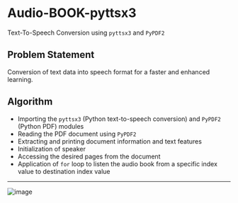 # Audio-BOOK-pyttsx3
Text-To-Speech Conversion using ```pyttsx3``` and ```PyPDF2```

## Problem Statement
Conversion of text data into speech format for a faster and enhanced learning.

## Algorithm
- Importing the  ```pyttsx3``` (Python text-to-speech conversion) and ```PyPDF2``` (Python PDF) modules
- Reading the PDF document using ```PyPDF2```
- Extracting and printing document information and text features
- Initialization of speaker
- Accessing the desired pages from the document
- Application of ```for``` loop to listen the audio book from a specific index value to destination index value
---

![image](https://user-images.githubusercontent.com/80598737/155878519-00a2afdf-5fd4-41be-a00f-c4a68c3706e8.png)
